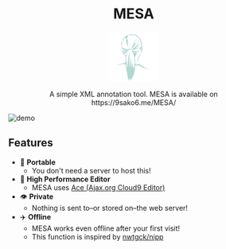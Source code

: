 <div align="center" style="text-align: center;">
<h1>MESA</h1>
<img src="./images/mesa_logo.png" width="100">

<p>
A simple XML annotation tool.
MESA is available on https://9sako6.me/MESA/
</p>
</div>



![demo](demo/demo.gif)

## Features
- :briefcase: **Portable**
  - You don't need a server to host this!
- :rocket: **High Performance Editor**
  - MESA uses [Ace (Ajax.org Cloud9 Editor)](https://ace.c9.io/)
- 👁 **Private**
  - Nothing is sent to–or stored on–the web server!
- :airplane: **Offline**
  - MESA works even offline after your first visit!
  - This function is inspired by [nwtgck/nipp](https://github.com/nwtgck/nipp)
